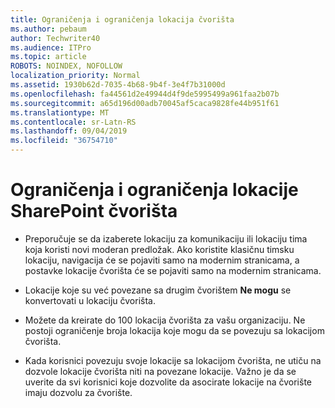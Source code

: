```yaml
---
title: Ograničenja i ograničenja lokacija čvorišta
ms.author: pebaum
author: Techwriter40
ms.audience: ITPro
ms.topic: article
ROBOTS: NOINDEX, NOFOLLOW
localization_priority: Normal
ms.assetid: 1930b62d-7035-4b68-9b4f-3e4f7b31000d
ms.openlocfilehash: fa44561d2e49944d4f9de5995499a961faa2b07b
ms.sourcegitcommit: a65d196d00adb70045af5caca9828fe44b951f61
ms.translationtype: MT
ms.contentlocale: sr-Latn-RS
ms.lasthandoff: 09/04/2019
ms.locfileid: "36754710"
---
```

# <a name="sharepoint-hub-site-limits-and-restrictions"></a>Ograničenja i ograničenja lokacije SharePoint čvorišta

- Preporučuje se da izaberete lokaciju za komunikaciju ili lokaciju tima koja koristi novi moderan predložak. Ako koristite klasičnu timsku lokaciju, navigacija će se pojaviti samo na modernim stranicama, a postavke lokacije čvorišta će se pojaviti samo na modernim stranicama.

- Lokacije koje su već povezane sa drugim čvorištem **Ne mogu** se konvertovati u lokaciju čvorišta.

- Možete da kreirate do 100 lokacija čvorišta za vašu organizaciju. Ne postoji ograničenje broja lokacija koje mogu da se povezuju sa lokacijom čvorišta.

- Kada korisnici povezuju svoje lokacije sa lokacijom čvorišta, ne utiču na dozvole lokacije čvorišta niti na povezane lokacije. Važno je da se uverite da svi korisnici koje dozvolite da asocirate lokacije na čvorište imaju dozvolu za čvorište.

